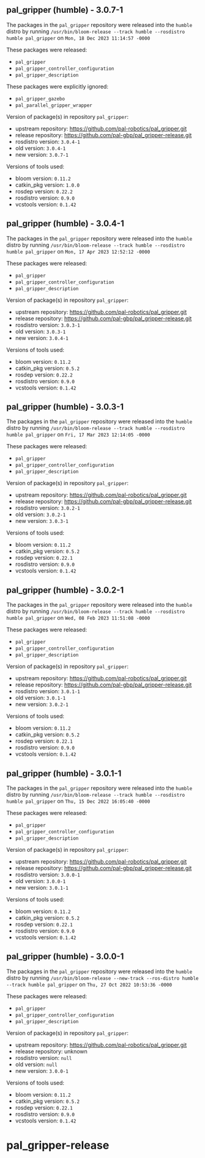 ## pal_gripper (humble) - 3.0.7-1

The packages in the `pal_gripper` repository were released into the `humble` distro by running `/usr/bin/bloom-release --track humble --rosdistro humble pal_gripper` on `Mon, 18 Dec 2023 11:14:57 -0000`

These packages were released:
- `pal_gripper`
- `pal_gripper_controller_configuration`
- `pal_gripper_description`

These packages were explicitly ignored:
- `pal_gripper_gazebo`
- `pal_parallel_gripper_wrapper`

Version of package(s) in repository `pal_gripper`:

- upstream repository: https://github.com/pal-robotics/pal_gripper.git
- release repository: https://github.com/pal-gbp/pal_gripper-release.git
- rosdistro version: `3.0.4-1`
- old version: `3.0.4-1`
- new version: `3.0.7-1`

Versions of tools used:

- bloom version: `0.11.2`
- catkin_pkg version: `1.0.0`
- rosdep version: `0.22.2`
- rosdistro version: `0.9.0`
- vcstools version: `0.1.42`


## pal_gripper (humble) - 3.0.4-1

The packages in the `pal_gripper` repository were released into the `humble` distro by running `/usr/bin/bloom-release --track humble --rosdistro humble pal_gripper` on `Mon, 17 Apr 2023 12:52:12 -0000`

These packages were released:
- `pal_gripper`
- `pal_gripper_controller_configuration`
- `pal_gripper_description`

Version of package(s) in repository `pal_gripper`:

- upstream repository: https://github.com/pal-robotics/pal_gripper.git
- release repository: https://github.com/pal-gbp/pal_gripper-release.git
- rosdistro version: `3.0.3-1`
- old version: `3.0.3-1`
- new version: `3.0.4-1`

Versions of tools used:

- bloom version: `0.11.2`
- catkin_pkg version: `0.5.2`
- rosdep version: `0.22.2`
- rosdistro version: `0.9.0`
- vcstools version: `0.1.42`


## pal_gripper (humble) - 3.0.3-1

The packages in the `pal_gripper` repository were released into the `humble` distro by running `/usr/bin/bloom-release --track humble --rosdistro humble pal_gripper` on `Fri, 17 Mar 2023 12:14:05 -0000`

These packages were released:
- `pal_gripper`
- `pal_gripper_controller_configuration`
- `pal_gripper_description`

Version of package(s) in repository `pal_gripper`:

- upstream repository: https://github.com/pal-robotics/pal_gripper.git
- release repository: https://github.com/pal-gbp/pal_gripper-release.git
- rosdistro version: `3.0.2-1`
- old version: `3.0.2-1`
- new version: `3.0.3-1`

Versions of tools used:

- bloom version: `0.11.2`
- catkin_pkg version: `0.5.2`
- rosdep version: `0.22.1`
- rosdistro version: `0.9.0`
- vcstools version: `0.1.42`


## pal_gripper (humble) - 3.0.2-1

The packages in the `pal_gripper` repository were released into the `humble` distro by running `/usr/bin/bloom-release --track humble --rosdistro humble pal_gripper` on `Wed, 08 Feb 2023 11:51:08 -0000`

These packages were released:
- `pal_gripper`
- `pal_gripper_controller_configuration`
- `pal_gripper_description`

Version of package(s) in repository `pal_gripper`:

- upstream repository: https://github.com/pal-robotics/pal_gripper.git
- release repository: https://github.com/pal-gbp/pal_gripper-release.git
- rosdistro version: `3.0.1-1`
- old version: `3.0.1-1`
- new version: `3.0.2-1`

Versions of tools used:

- bloom version: `0.11.2`
- catkin_pkg version: `0.5.2`
- rosdep version: `0.22.1`
- rosdistro version: `0.9.0`
- vcstools version: `0.1.42`


## pal_gripper (humble) - 3.0.1-1

The packages in the `pal_gripper` repository were released into the `humble` distro by running `/usr/bin/bloom-release --track humble --rosdistro humble pal_gripper` on `Thu, 15 Dec 2022 16:05:40 -0000`

These packages were released:
- `pal_gripper`
- `pal_gripper_controller_configuration`
- `pal_gripper_description`

Version of package(s) in repository `pal_gripper`:

- upstream repository: https://github.com/pal-robotics/pal_gripper.git
- release repository: https://github.com/pal-gbp/pal_gripper-release.git
- rosdistro version: `3.0.0-1`
- old version: `3.0.0-1`
- new version: `3.0.1-1`

Versions of tools used:

- bloom version: `0.11.2`
- catkin_pkg version: `0.5.2`
- rosdep version: `0.22.1`
- rosdistro version: `0.9.0`
- vcstools version: `0.1.42`


## pal_gripper (humble) - 3.0.0-1

The packages in the `pal_gripper` repository were released into the `humble` distro by running `/usr/bin/bloom-release --new-track --ros-distro humble --track humble pal_gripper` on `Thu, 27 Oct 2022 10:53:36 -0000`

These packages were released:
- `pal_gripper`
- `pal_gripper_controller_configuration`
- `pal_gripper_description`

Version of package(s) in repository `pal_gripper`:

- upstream repository: https://github.com/pal-robotics/pal_gripper.git
- release repository: unknown
- rosdistro version: `null`
- old version: `null`
- new version: `3.0.0-1`

Versions of tools used:

- bloom version: `0.11.2`
- catkin_pkg version: `0.5.2`
- rosdep version: `0.22.1`
- rosdistro version: `0.9.0`
- vcstools version: `0.1.42`


# pal_gripper-release